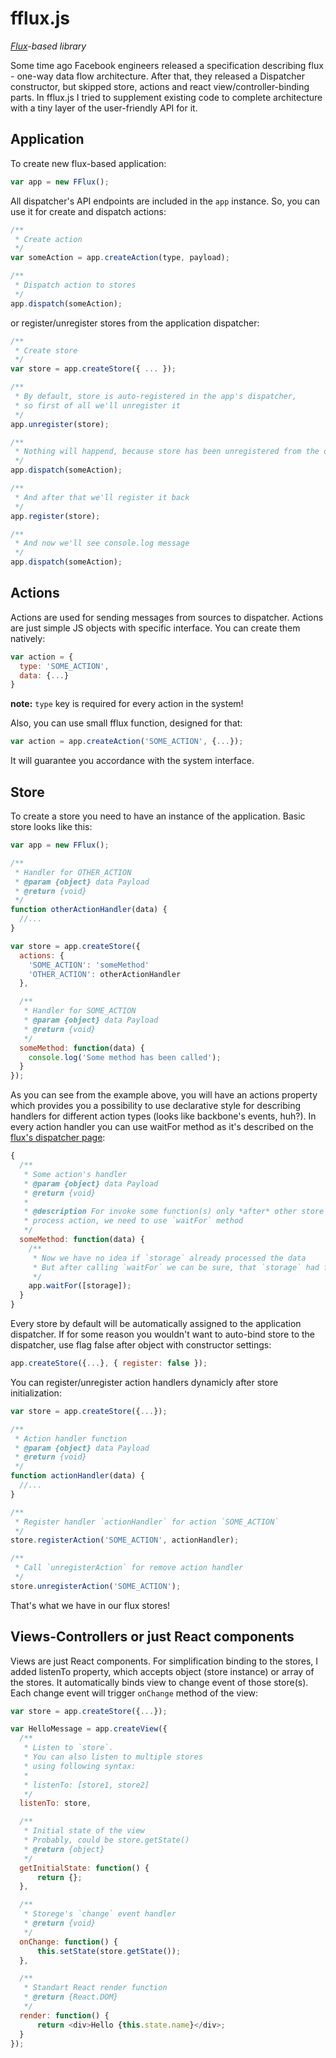 fflux.js
==========
*[Flux](https://facebook.github.io/flux/)-based library*

Some time ago Facebook engineers released a specification describing flux - one-way data flow architecture. After that, they released a Dispatcher constructor, but skipped store, actions and react view/controller-binding parts. In fflux.js I tried to supplement existing code to complete architecture with a tiny layer of the user-friendly API for it.

Application
-----------

To create new flux-based application:

```javascript
var app = new FFlux();
```

All dispatcher's API endpoints are included in the <code>app</code> instance. So, you can use it for create and dispatch actions:

```javascript
/**
 * Create action
 */
var someAction = app.createAction(type, payload);

/**
 * Dispatch action to stores
 */
app.dispatch(someAction);
```

or register/unregister stores from the application dispatcher:

```javascript
/**
 * Create store
 */
var store = app.createStore({ ... });

/**
 * By default, store is auto-registered in the app's dispatcher,
 * so first of all we'll unregister it
 */
app.unregister(store);

/**
 * Nothing will happend, because store has been unregistered from the dispatcher
 */
app.dispatch(someAction);

/**
 * And after that we'll register it back
 */
app.register(store);

/**
 * And now we'll see console.log message
 */
app.dispatch(someAction);
```

Actions
-------

Actions are used for sending messages from sources to dispatcher. Actions are just simple JS objects with specific interface. You can create them natively:

```javascript
var action = {
  type: 'SOME_ACTION',
  data: {...}
}
```

**note:** `type` key is required for every action in the system!

Also, you can use small fflux function, designed for that:

```javascript
var action = app.createAction('SOME_ACTION', {...});
```
It will guarantee you accordance with the system interface.


Store
-----

To create a store you need to have an instance of the application. Basic store looks like this:

```javascript
var app = new FFlux();

/**
 * Handler for OTHER_ACTION
 * @param {object} data Payload
 * @return {void}
 */
function otherActionHandler(data) {
  //...
}

var store = app.createStore({
  actions: {
    'SOME_ACTION': 'someMethod'
    'OTHER_ACTION': otherActionHandler
  },

  /**
   * Handler for SOME_ACTION
   * @param {object} data Payload
   * @return {void}
   */
  someMethod: function(data) {
    console.log('Some method has been called');
  }
});
```

As you can see from the example above, you will have an actions property which provides you a possibility to use declarative style for describing handlers for different action types (looks like backbone's events, huh?). In every action handler you can use waitFor method as it's described on the [flux's dispatcher page](http://facebook.github.io/flux/docs/dispatcher.html#content):

```javascript
{
  /**
   * Some action's handler
   * @param {object} data Payload
   * @return {void}
   *
   * @description For invoke some function(s) only *after* other store
   * process action, we need to use `waitFor` method
   */
  someMethod: function(data) {
    /**
     * Now we have no idea if `storage` already processed the data
     * But after calling `waitFor` we can be sure, that `storage` had finished processing
     */
    app.waitFor([storage]);
  }
}
```

Every store by default will be automatically assigned to the application dispatcher. If for some reason you wouldn't want to auto-bind store to the dispatcher, use flag false after object with constructor settings:

```javascript
app.createStore({...}, { register: false });
```

You can register/unregister action handlers dynamicly after store initialization:

```javascript
var store = app.createStore({...});

/**
 * Action handler function
 * @param {object} data Payload
 * @return {void}
 */
function actionHandler(data) {
  //...
}

/**
 * Register handler `actionHandler` for action `SOME_ACTION`
 */
store.registerAction('SOME_ACTION', actionHandler);

/**
 * Call `unregisterAction` for remove action handler
 */
store.unregisterAction('SOME_ACTION');
```

That's what we have in our flux stores!

Views-Controllers or just React components
------------------------------------------

Views are just React components. For simplification binding to the stores, I added listenTo property, which accepts object (store instance) or array of the stores. It automatically binds view to change event of those store(s). Each change event will trigger `onChange` method of the view:

```javascript
var store = app.createStore({...});

var HelloMessage = app.createView({
  /**
   * Listen to `store`.
   * You can also listen to multiple stores
   * using following syntax:
   *
   * listenTo: [store1, store2]
   */
  listenTo: store,

  /**
   * Initial state of the view
   * Probably, could be store.getState()
   * @return {object}
   */
  getInitialState: function() {
      return {};
  },

  /**
   * Storege's `change` event handler
   * @return {void}
   */
  onChange: function() {
      this.setState(store.getState());
  },

  /**
   * Standart React render function
   * @return {React.DOM}
   */
  render: function() {
      return <div>Hello {this.state.name}</div>;
  }
});